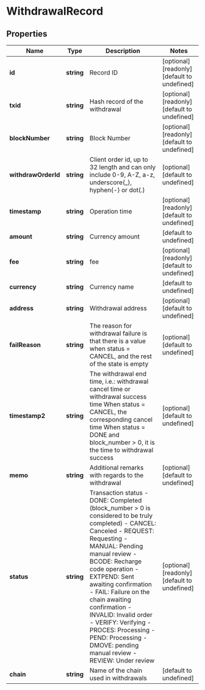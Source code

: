 # WithdrawalRecord

## Properties

Name | Type | Description | Notes
------------ | ------------- | ------------- | -------------
**id** | **string** | Record ID | [optional] [readonly] [default to undefined]
**txid** | **string** | Hash record of the withdrawal | [optional] [readonly] [default to undefined]
**blockNumber** | **string** | Block Number | [optional] [readonly] [default to undefined]
**withdrawOrderId** | **string** | Client order id, up to 32 length and can only include 0-9, A-Z, a-z, underscore(_), hyphen(-) or dot(.)  | [optional] [default to undefined]
**timestamp** | **string** | Operation time | [optional] [readonly] [default to undefined]
**amount** | **string** | Currency amount | [default to undefined]
**fee** | **string** | fee | [optional] [readonly] [default to undefined]
**currency** | **string** | Currency name | [default to undefined]
**address** | **string** | Withdrawal address | [optional] [default to undefined]
**failReason** | **string** | The reason for withdrawal failure is that there is a value when status &#x3D; CANCEL, and the rest of the state is empty | [optional] [default to undefined]
**timestamp2** | **string** | The withdrawal end time, i.e.: withdrawal cancel time or withdrawal success time When status &#x3D; CANCEL, the corresponding cancel time When status &#x3D; DONE and block_number &gt; 0, it is the time to withdrawal success | [optional] [default to undefined]
**memo** | **string** | Additional remarks with regards to the withdrawal | [optional] [default to undefined]
**status** | **string** | Transaction status  - DONE: Completed (block_number &gt; 0 is considered to be truly completed) - CANCEL: Canceled - REQUEST: Requesting - MANUAL: Pending manual review - BCODE: Recharge code operation - EXTPEND: Sent awaiting confirmation - FAIL: Failure on the chain awaiting confirmation - INVALID: Invalid order - VERIFY: Verifying - PROCES: Processing - PEND: Processing - DMOVE: pending manual review - REVIEW: Under review | [optional] [readonly] [default to undefined]
**chain** | **string** | Name of the chain used in withdrawals | [default to undefined]

